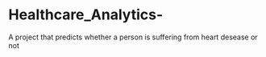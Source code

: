 # Healthcare_Analytics-

A project that predicts whether a person is suffering from heart desease or not
 
